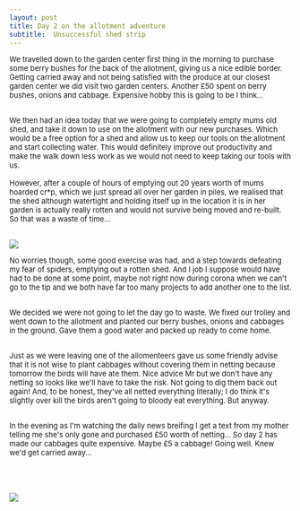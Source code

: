```yaml
---
layout: post
title: Day 2 on the allotment adventure
subtitle:  Unsuccessful shed strip
---
```


<div class="text-left">
<div class="boxed">
  <font size="2">
      
We travelled down to the garden center first thing in the morning to purchase some berry bushes for the back of the allotment, giving us a nice edible border. Getting carried away and not being satisfied with the produce at our closest garden center we did visit two garden centers. Another £50 spent on berry bushes, onions and cabbage. Expensive hobby this is going to be I think... <br><br>

We then had an idea today that we were going to completely empty mums old shed, and take it down to use on the allotment with our new purchases. Which would be a free option for a shed and allow us to keep our tools on the allotment and start collecting water. This would definitely improve out productivity and make the walk down less work as we would not need to keep taking our tools with us.<br> <br>
However, after a couple of hours of emptying out 20 years worth of mums hoarded cr*p, which we just spread all over her garden in piles, we realised that the shed although watertight and holding itself up in the location it is in her garden is actually really rotten and would not survive being moved and re-built. <br>
So that was a waste of time... <br>

<div class="text-center">
  <br/>
  <img src="{{ site.baseurl }}/img/allotmentday2.jpeg"/>
  <br>
</div>

No worries though, some good exercise was had, and a step towards defeating my fear of spiders, emptying out a rotten shed. And I job I suppose would have had to be done at some point, maybe not right now during corona when we can't go to the tip and we both have far too many projects to add another one to the list. <br><br>

We decided we were not going to let the day go to waste. We fixed our trolley and went down to the allotment and planted our berry bushes, onions and cabbages in the ground. Gave them a good water and packed up ready to come home. <br> <br>

Just as we were leaving one of the allomenteers gave us some friendly advise that it is not wise to plant cabbages without covering them in netting because tomorrow the birds will have ate them. Nice advice Mr but we don't have any netting so looks like we'll have to take the risk. Not going to dig them back out again! And, to be honest, they've all netted everything literally; I do think it's slightly over kill the birds aren't going to bloody eat everything. But anyway.<br><br>

In the evening as I'm watching the daily news breifing I get a text from my mother telling me she's only gone and purchased £50 worth of netting... So day 2 has made our cabbages quite expensive. Maybe £5 a cabbage! Going well. Knew we'd get carried away...

</font>
    <br>

<div class="text-center">
  <br/>
  <br>
  <img src="{{ site.baseurl }}/img/allotmentday2_2.jpeg"/>  
</div>